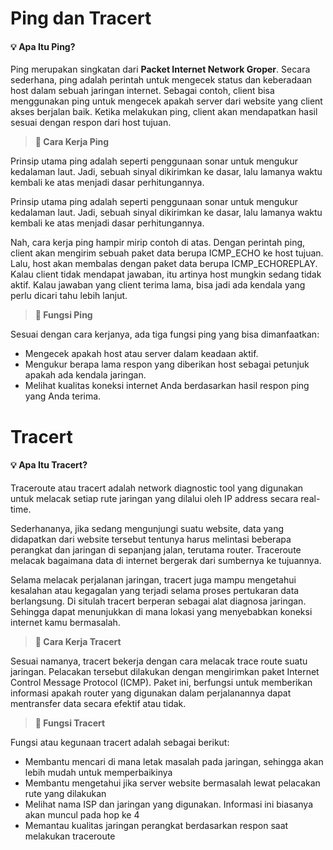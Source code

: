 # Ping dan Tracert

#### :bulb: Apa Itu Ping?

Ping merupakan singkatan dari **Packet Internet Network Groper**. Secara sederhana, ping adalah perintah untuk mengecek status dan keberadaan host dalam sebuah jaringan internet. Sebagai contoh, client bisa menggunakan ping untuk mengecek apakah server dari website yang client akses berjalan baik. Ketika melakukan ping, client akan mendapatkan hasil sesuai dengan respon dari host tujuan.

> **:memo: Cara Kerja Ping**

Prinsip utama ping adalah seperti penggunaan sonar untuk mengukur kedalaman laut. Jadi, sebuah sinyal dikirimkan ke dasar, lalu lamanya waktu kembali ke atas menjadi dasar perhitungannya.

Prinsip utama ping adalah seperti penggunaan sonar untuk mengukur kedalaman laut. Jadi, sebuah sinyal dikirimkan ke dasar, lalu lamanya waktu kembali ke atas menjadi dasar perhitungannya.

Nah, cara kerja ping hampir mirip contoh di atas. Dengan perintah ping, client akan mengirim sebuah paket data berupa ICMP_ECHO ke host tujuan. Lalu, host akan membalas dengan paket data berupa ICMP_ECHOREPLAY. Kalau client tidak mendapat jawaban, itu artinya host mungkin sedang tidak aktif. Kalau jawaban yang client terima lama, bisa jadi ada kendala yang perlu dicari tahu lebih lanjut.

> **:memo: Fungsi Ping**

Sesuai dengan cara kerjanya, ada tiga fungsi ping yang bisa dimanfaatkan:

- Mengecek apakah host atau server dalam keadaan aktif.
- Mengukur berapa lama respon yang diberikan host sebagai petunjuk apakah ada kendala jaringan.
- Melihat kualitas koneksi internet Anda berdasarkan hasil respon ping yang Anda terima.

# Tracert

#### :bulb: Apa Itu Tracert?

Traceroute atau tracert adalah network diagnostic tool yang digunakan untuk melacak setiap rute jaringan yang dilalui oleh IP address secara real-time.

Sederhananya, jika sedang mengunjungi suatu website, data yang didapatkan dari website tersebut tentunya harus melintasi beberapa perangkat dan jaringan di sepanjang jalan, terutama router. Traceroute melacak bagaimana data di internet bergerak dari sumbernya ke tujuannya.

Selama melacak perjalanan jaringan, tracert juga mampu mengetahui kesalahan atau kegagalan yang terjadi selama proses pertukaran data berlangsung. Di situlah tracert berperan sebagai alat diagnosa jaringan. Sehingga dapat menunjukkan di mana lokasi yang menyebabkan koneksi internet kamu bermasalah.

> **:memo: Cara Kerja Tracert**

Sesuai namanya, tracert bekerja dengan cara melacak trace route suatu jaringan. Pelacakan tersebut dilakukan dengan mengirimkan paket Internet Control Message Protocol (ICMP). Paket ini, berfungsi untuk memberikan informasi apakah router yang digunakan dalam perjalanannya dapat mentransfer data secara efektif atau tidak.

> **:memo: Fungsi Tracert**

Fungsi atau kegunaan tracert adalah sebagai berikut:

- Membantu mencari di mana letak masalah pada jaringan, sehingga akan lebih mudah untuk memperbaikinya
- Membantu mengetahui jika server website bermasalah lewat pelacakan rute yang dilakukan
- Melihat nama ISP dan jaringan yang digunakan. Informasi ini biasanya akan muncul pada hop ke 4
- Memantau kualitas jaringan perangkat berdasarkan respon saat melakukan traceroute
